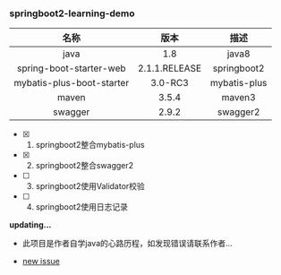 ### springboot2-learning-demo

| 名称 | 版本 | 描述 |
| :-----: | :-----: | :-----: |
| java | 1.8 | java8 |
| spring-boot-starter-web | 2.1.1.RELEASE | springboot2 |
| mybatis-plus-boot-starter | 3.0-RC3 | mybatis-plus |
| maven | 3.5.4 | maven3 |
| swagger | 2.9.2 | swagger2 |

- [x] 1. springboot2整合mybatis-plus
- [x] 2. springboot2整合swagger2
- [ ] 3. springboot2使用Validator校验
- [ ] 4. springboot2使用日志记录

**updating...**

* 此项目是作者自学java的心路历程，如发现错误请联系作者...

* [new issue](https://gitee.com/jason_stars/demo/issues)
